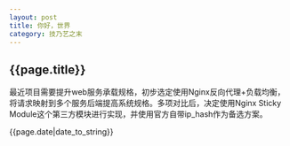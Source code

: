 ```yaml
---
layout: post
title: 你好，世界
category: 技乃艺之末
---
```

<h2>{{page.title}}</h2>
<p>
	最近项目需要提升web服务承载规格，初步选定使用Nginx反向代理+负载均衡，将请求映射到多个服务后端提高系统规格。多项对比后，决定使用Nginx Sticky Module这个第三方模块进行实现，并使用官方自带ip_hash作为备选方案。
</p>
<p>{{page.date|date_to_string}}</p>